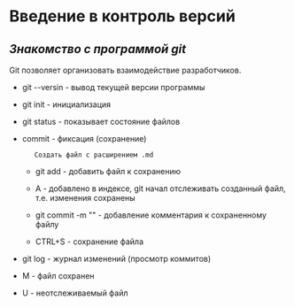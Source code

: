 # Введение в контроль версий

## *Знакомство с программой git*


Git позволяет организовать взаимодействие разработчиков. 

* git --versin - вывод текущей версии программы

* git init - инициализация

* git status - показывает состояние файлов

* commit - фиксация (сохранение)

         Создать файл с расширением .md

  * git add - добавить файл к сохранению

  * А - добавлено в индексе, git начал отслеживать созданный файл, т.е. изменения сохранены

  * git commit -m "" - добавление комментария к сохраненному файлу
  * CTRL+S - сохранение файла 

* git log - журнал изменений (просмотр коммитов)

* M - файл сохранен

* U - неотслеживаемый файл

